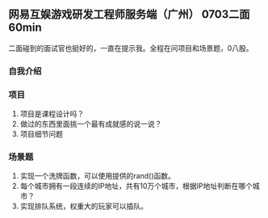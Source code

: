 ## 网易互娱游戏研发工程师服务端（广州） 0703二面  60min

二面碰到的面试官也挺好的，一直在提示我。全程在问项目和场景题，0八股。

### 自我介绍
### 项目
1. 项目是课程设计吗？
2. 做过的东西里面挑一个最有成就感的说一说？
3. 项目细节问题

### 场景题
1. 实现一个洗牌函数，可以使用提供的rand()函数。
2. 每个城市拥有一段连续的IP地址，共有10万个城市，根据IP地址判断在哪个城市？
3. 实现排队系统，权重大的玩家可以插队。
